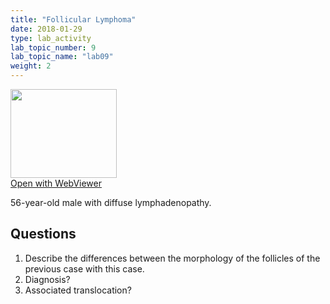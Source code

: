 ```yaml
---
title: "Follicular Lymphoma"
date: 2018-01-29
type: lab_activity
lab_topic_number: 9
lab_topic_name: "lab09"
weight: 2
---
```

<div class="entrybody">
<div class="thumbnail"><a href="http://virtualslides.cumc.columbia.edu/Heme%20Path%2002.svs/view.apml?" target="_blank"><img alt="" src="http://pathologylab.ccnmtl.columbia.edu/assets/images/slide_hemepath2.jpg" width="170" height="142" class="mt-image-left"></a><br><a href="http://virtualslides.cumc.columbia.edu/Heme%20Path%2002.svs/view.apml?" target="_blank">Open with WebViewer</a></div>

<p>56-year-old male with diffuse lymphadenopathy.<br clear="all"></p>

<h2>Questions</h2>


<ol>
<li>Describe the differences between the morphology of the follicles of the previous case with this case.</li>
<li> Diagnosis?</li>
<li> Associated translocation?</li>
</ol>


						
</div>
